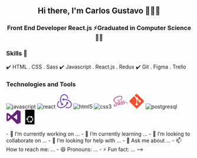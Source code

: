 <h2 align="center">Hi there, I'm Carlos Gustavo 👨🏻‍💻 
<h3 align="center">Front End Developer React.js ⚡Graduated in Computer Science 👨‍🎓️ </h3>

### Skills 📝️
✔️ HTML . CSS . Sass
✔️ Javascript . React.js . Redux 
✔️ Git . Figma . Trello
 ### Technologies and Tools
 <p align="left">
  <img src="https://devicons.github.io/devicon/devicon.git/icons/javascript/javascript-original.svg" alt="javascript" width="40"  height="40" />
  <img src="https://devicons.github.io/devicon/devicon.git/icons/react/react-original-wordmark.svg" alt="react" width="40" height="40"/>
  <img src="https://github.com/devicons/devicon/blob/master/icons/redux/redux-original.svg" alt="react" width="40" height="40"/>
  <img src="https://devicons.github.io/devicon/devicon.git/icons/html5/html5-original-wordmark.svg" alt="html5"  width="40"  height="40" />
  <img src="https://devicons.github.io/devicon/devicon.git/icons/css3/css3-original-wordmark.svg" alt="css3"  width="40"  height="40" />
  <img src="https://github.com/devicons/devicon/blob/master/icons/sass/sass-original.svg" alt="postgresql" width="40"  height="40" />
  <img src="https://github.com/devicons/devicon/blob/master/icons/git/git-original.svg" alt="postgresql" width="40"  height="40" />
  <img src="https://www.vectorlogo.zone/logos/figma/figma-icon.svg" alt="postgresql" width="40"  height="40" />
  <img src="https://github.com/devicons/devicon/blob/master/icons/visualstudio/visualstudio-plain.svg" alt="postgresql" width="40"  height="40" />
   <img src="https://github.com/devicons/devicon/blob/master/icons/ubuntu/ubuntu-plain.svg" alt="postgresql" width="40"  height="40" />
</p>
- 🔭 I’m currently working on ...
- 🌱 I’m currently learning ...
- 👯 I’m looking to collaborate on ...
- 🤔 I’m looking for help with ...
- 💬 Ask me about ...
- 📫 How to reach me: ...
- 😄 Pronouns: ...
- ⚡ Fun fact: ...
-->

